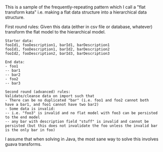 This is a sample of the frequently-repeating pattern which I call a "flat transform kata" i.e. making a flat data structure into a hierarchical data structure.

First round rules:
Given this data (either in csv file or database, whatever) transform the flat model to the hierarchical model. 

```
Starter data:
fooId1, fooDescription1, barId1, barDescription1
fooId1, fooDescription1, barId2, barDescription2
fooId2, fooDescription2, barId3, barDescription3

End data:
- foo1
-- bar1
-- bar2
- foo2
-- bar3

Second round (advanced) rules:
Validate/cleanse data on import such that
- There can be no duplicated "bar" (i.e. foo1 and foo2 cannot both have a bar1, and foo1 cannot have two bar2)
- Some data is invalid:
-- i.e. "foo3" is invalid and no flat model with foo3 can be persisted to the end model
-- any bar with description field "stuff" is invalid and cannot be persisted (but this does not invalidate the foo unless the invalid bar is the only bar in foo)
```

I assume that when solving in Java, the most sane way to solve this involves guava transforms. 

